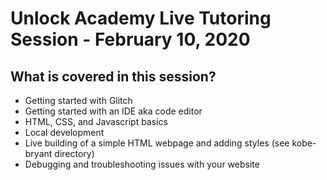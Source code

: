 # Unlock Academy Live Tutoring Session - February 10, 2020

## What is covered in this session?

- Getting started with Glitch
- Getting started with an IDE aka code editor
- HTML, CSS, and Javascript basics
- Local development
- Live building of a simple HTML webpage and adding styles (see kobe-bryant directory)
- Debugging and troubleshooting issues with your website